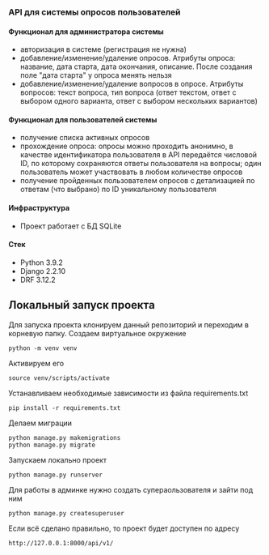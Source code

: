 ### API для системы опросов пользователей

#### Функционал для администратора системы
* авторизация в системе (регистрация не нужна)
* добавление/изменение/удаление опросов. Атрибуты опроса: название, дата старта, дата окончания, описание. После создания поле "дата старта" у опроса менять нельзя
* добавление/изменение/удаление вопросов в опросе. Атрибуты вопросов: текст вопроса, тип вопроса (ответ текстом, ответ с выбором одного варианта, ответ с выбором нескольких вариантов)

#### Функционал для пользователей системы
* получение списка активных опросов
* прохождение опроса: опросы можно проходить анонимно, в качестве идентификатора пользователя в API передаётся числовой ID, по которому сохраняются ответы пользователя на вопросы; один пользователь может участвовать в любом количестве опросов
* получение пройденных пользователем опросов с детализацией по ответам (что выбрано) по ID уникальному пользователя


#### Инфраструктура
* Проект работает с БД SQLite

#### Стек
* Python 3.9.2
* Django 2.2.10
* DRF 3.12.2


## Локальный запуск проекта
Для запуска проекта клонируем данный репозиторий и переходим в корневую папку.
Создаем виртуальное окружение

```
python -m venv venv
```

Активируем его

```
source venv/scripts/activate
```

Устанавливаем необходимые зависимости из файла requirements.txt

```
pip install -r requirements.txt
```

Делаем миграции

```
python manage.py makemigrations
python manage.py migrate
```

Запускаем локально проект

```
python manage.py runserver
```

Для работы в админке нужно создать супераользователя и зайти под ним

```
python manage.py createsuperuser
```

Если всё сделано правильно, то проект будет доступен по адресу

```
http://127.0.0.1:8000/api/v1/
```
